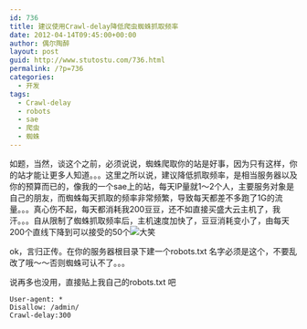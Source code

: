 ```yaml
---
id: 736
title: 建议使用Crawl-delay降低爬虫蜘蛛抓取频率
date: 2012-04-14T09:45:00+00:00
author: 偶尔陶醉
layout: post
guid: http://www.stutostu.com/736.html
permalink: /?p=736
categories:
  - 开发
tags:
  - Crawl-delay
  - robots
  - sae
  - 爬虫
  - 蜘蛛
---
```


如题，当然，谈这个之前，必须说说，蜘蛛爬取你的站是好事，因为只有这样，你的站才能让更多人知道。。。这里之所以说，建议降低抓取频率，是相当服务器以及你的预算而已的，像我的一个sae上的站，每天IP量就1～2个人，主要服务对象是自己的朋友，而蜘蛛每天抓取的频率非常频繁，导致每天都差不多跑了1G的流量。。。真心伤不起，每天都消耗我200豆豆，还不如直接买盛大云主机了，我汗。。。自从限制了蜘蛛抓取频率后，主机速度加快了，豆豆消耗变小了，由每天200个直线下降到可以接受的50个<img style="border-bottom-style: none; border-left-style: none; border-top-style: none; border-right-style: none" class="wlEmoticon wlEmoticon-openmouthedsmile" alt="大笑" src="http://www.stutostu.com/wp-content/uploads/2012/04/wlEmoticon-openmouthedsmile.png" />

ok，言归正传。在你的服务器根目录下建一个robots.txt 名字必须是这个，不要乱改了哦～～否则蜘蛛可认不了。。。

说再多也没用，直接贴上我自己的robots.txt 吧

```
User-agent: *
Disallow: /admin/
Crawl-delay:300
```